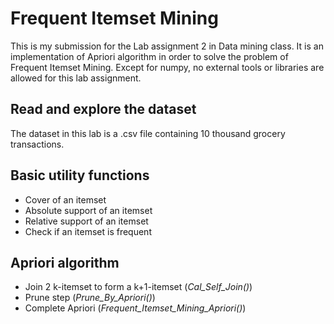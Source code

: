 # Frequent Itemset Mining
This is my submission for the Lab assignment 2 in Data mining class. It is an implementation of Apriori algorithm in order to solve the problem of Frequent Itemset Mining. Except for numpy, no external tools or libraries are allowed for this lab assignment.

## Read and explore the dataset
The dataset in this lab is a .csv file containing 10 thousand grocery transactions.

## Basic utility functions
- Cover of an itemset
- Absolute support of an itemset
- Relative support of an itemset
- Check if an itemset is frequent

## Apriori algorithm
- Join 2 k-itemset to form a k+1-itemset (_Cal_Self_Join()_)
- Prune step (_Prune_By_Apriori()_)
- Complete Apriori (_Frequent_Itemset_Mining_Apriori()_)
